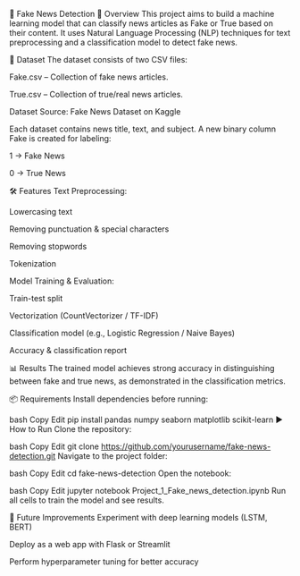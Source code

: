📄 Fake News Detection
📌 Overview
This project aims to build a machine learning model that can classify news articles as Fake or True based on their content.
It uses Natural Language Processing (NLP) techniques for text preprocessing and a classification model to detect fake news.

📂 Dataset
The dataset consists of two CSV files:

Fake.csv – Collection of fake news articles.

True.csv – Collection of true/real news articles.

Dataset Source: Fake News Dataset on Kaggle

Each dataset contains news title, text, and subject. A new binary column Fake is created for labeling:

1 → Fake News

0 → True News

🛠 Features
Text Preprocessing:

Lowercasing text

Removing punctuation & special characters

Removing stopwords

Tokenization

Model Training & Evaluation:

Train-test split

Vectorization (CountVectorizer / TF-IDF)

Classification model (e.g., Logistic Regression / Naive Bayes)

Accuracy & classification report

📊 Results
The trained model achieves strong accuracy in distinguishing between fake and true news, as demonstrated in the classification metrics.

📦 Requirements
Install dependencies before running:

bash
Copy
Edit
pip install pandas numpy seaborn matplotlib scikit-learn
▶️ How to Run
Clone the repository:

bash
Copy
Edit
git clone https://github.com/yourusername/fake-news-detection.git
Navigate to the project folder:

bash
Copy
Edit
cd fake-news-detection
Open the notebook:

bash
Copy
Edit
jupyter notebook Project_1_Fake_news_detection.ipynb
Run all cells to train the model and see results.

📌 Future Improvements
Experiment with deep learning models (LSTM, BERT)

Deploy as a web app with Flask or Streamlit

Perform hyperparameter tuning for better accuracy

 
